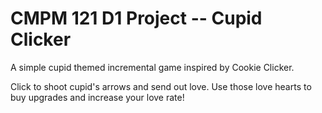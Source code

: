 # CMPM 121 D1 Project -- Cupid Clicker

A simple cupid themed incremental game inspired by Cookie Clicker.

Click to shoot cupid's arrows and send out love. Use those love hearts to buy upgrades and increase your love rate!
